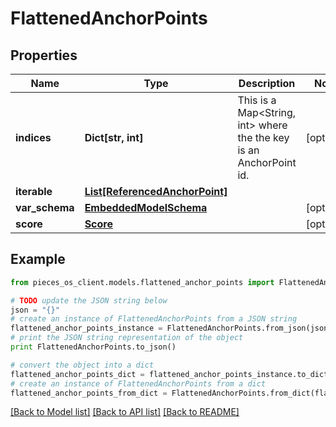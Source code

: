 # FlattenedAnchorPoints


## Properties
Name | Type | Description | Notes
------------ | ------------- | ------------- | -------------
**indices** | **Dict[str, int]** | This is a Map&lt;String, int&gt; where the the key is an AnchorPoint id. | [optional] 
**iterable** | [**List[ReferencedAnchorPoint]**](ReferencedAnchorPoint.md) |  | 
**var_schema** | [**EmbeddedModelSchema**](EmbeddedModelSchema.md) |  | [optional] 
**score** | [**Score**](Score.md) |  | [optional] 

## Example

```python
from pieces_os_client.models.flattened_anchor_points import FlattenedAnchorPoints

# TODO update the JSON string below
json = "{}"
# create an instance of FlattenedAnchorPoints from a JSON string
flattened_anchor_points_instance = FlattenedAnchorPoints.from_json(json)
# print the JSON string representation of the object
print FlattenedAnchorPoints.to_json()

# convert the object into a dict
flattened_anchor_points_dict = flattened_anchor_points_instance.to_dict()
# create an instance of FlattenedAnchorPoints from a dict
flattened_anchor_points_from_dict = FlattenedAnchorPoints.from_dict(flattened_anchor_points_dict)
```
[[Back to Model list]](../README.md#documentation-for-models) [[Back to API list]](../README.md#documentation-for-api-endpoints) [[Back to README]](../README.md)


